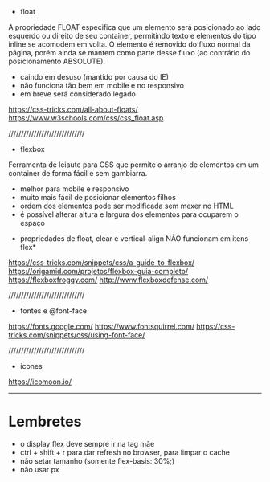 - float

A propriedade FLOAT especifica que um elemento será posicionado ao lado esquerdo ou direito de seu container, permitindo texto e elementos do tipo inline se acomodem em volta. O elemento é removido do fluxo normal da página, porém ainda se mantem como parte desse fluxo (ao contrário do posicionamento ABSOLUTE).

- caindo em desuso (mantido por causa do IE)
- não funciona tão bem em mobile e no responsivo
- em breve será considerado legado

https://css-tricks.com/all-about-floats/
https://www.w3schools.com/css/css_float.asp

//////////////////////////////

- flexbox

Ferramenta de leiaute para CSS que permite o arranjo de elementos em um container de forma fácil e sem gambiarra.

- melhor para mobile e responsivo
- muito mais fácil de posicionar elementos filhos
- ordem dos elementos pode ser modificada sem mexer no HTML
- é possível alterar altura e largura dos elementos para ocuparem o espaço
* propriedades de float, clear e vertical-align NÃO funcionam em itens flex*


https://css-tricks.com/snippets/css/a-guide-to-flexbox/
https://origamid.com/projetos/flexbox-guia-completo/
https://flexboxfroggy.com/
http://www.flexboxdefense.com/

//////////////////////////////

- fontes e @font-face

https://fonts.google.com/
https://www.fontsquirrel.com/
https://css-tricks.com/snippets/css/using-font-face/

//////////////////////////////

- ícones

https://icomoon.io/

---

# Lembretes

- o display flex deve sempre ir na tag mãe
- ctrl + shift + r para dar refresh no browser, para limpar o cache
- não setar tamanho (somente flex-basis: 30%;)
- não usar px